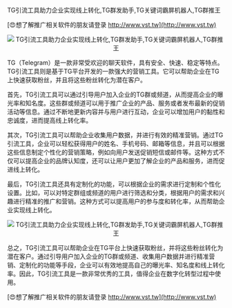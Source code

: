 TG引流工具助力企业实现线上转化,TG群发助手,TG关键词霸屏机器人,TG群推王

[😍想了解推广相关软件的朋友请登录 http://www.vst.tw](http://www.vst.tw)

 <center><img src="https://vst.tw/MP4/tuiguang/png/2.png" alt="TG引流工具助力企业实现线上转化,TG群发助手,TG关键词霸屏机器人,TG群推王"></center>

TG（Telegram）是一款非常受欢迎的聊天软件，具有安全、快速、稳定等特点。TG引流工具则是基于TG平台开发的一款强大的营销工具。它可以帮助企业在TG上快速获取粉丝，并且将这些粉丝转化为潜在客户。

首先，TG引流工具可以通过引导用户加入企业的TG群或频道，从而提高企业的曝光率和知名度。这些群或频道可以用于推广企业的产品、服务或者发布最新的促销活动等信息。通过不断地更新内容并与用户进行互动，企业可以增加用户的黏性和忠诚度，进而提高线上转化率。

其次，TG引流工具可以帮助企业收集用户数据，并进行有效的精准营销。通过TG引流工具，企业可以轻松获得用户的姓名、手机号码、邮箱等信息，并且可以根据这些信息制定个性化的营销策略，例如向用户发送促销短信或邮件等。这种方式不仅可以提高企业的品牌认知度，还可以让用户更加了解企业的产品和服务，进而促进线上转化。

最后，TG引流工具还具有定制化的功能，可以根据企业的需求进行定制和个性化设置。比如，可以对特定群组或频道的用户进行筛选和分类，根据用户的需求和兴趣进行精准的推广和营销。这种方式可以提高用户的参与度和转化率，从而帮助企业实现线上转化。

 <center><img src="https://vst.tw/MP4/tuiguang/png/8.png" alt="TG引流工具助力企业实现线上转化,TG群发助手,TG关键词霸屏机器人,TG群推王"></center>

总之，TG引流工具可以帮助企业在TG平台上快速获取粉丝，并将这些粉丝转化为潜在客户。通过引导用户加入企业的TG群或频道、收集用户数据并进行精准营销、定制化的功能等手段，企业可以有效地提高自己的曝光率、知名度和线上转化率。因此，TG引流工具是一款非常优秀的工具，值得企业在数字化转型过程中使用。

[😍想了解推广相关软件的朋友请登录 http://www.vst.tw](http://www.vst.tw)



